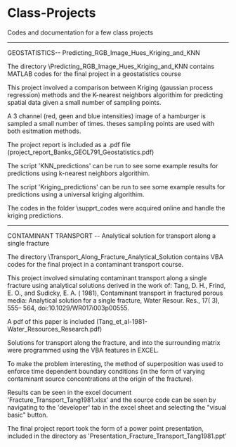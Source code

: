 # Class-Projects
Codes and documentation for a few class projects


_______________________________________________________________________________________________________________________________________
GEOSTATISTICS-- Predicting_RGB_Image_Hues_Kriging_and_KNN

The directory \Predicting_RGB_Image_Hues_Kriging_and_KNN contains MATLAB codes for the final project in a geostatistics course

This project involved a comparison between Kriging (gaussian process regression) methods and the K-nearest neighbors algorithim for predicting spatial data given a small number of sampling points.

A 3 channel (red, geen and blue intensities) image of a hamburger is sampled a small number of times. theses sampling points are used with both esitmation methods. 

The project report is included as a .pdf file (project_report_Banks_GEOL791_Geostatistics.pdf)

The script 'KNN_predictions' can be run to see some example results for predictions using k-nearest neighbors algorithim. 

The script 'Kriging_predictions' can be run to see some example results for predictions using a universal kriging algorithim.

The codes in the folder \supprt_codes were acquired online and handle the kriging predictions.  

_______________________________________________________________________________________________________________________________________
CONTAMINANT TRANSPORT -- Analytical solution for transport along a single fracture

The directory \Transport_Along_Fracture_Analytical_Solution contains VBA codes for the final project in a contaminant transport course.

This project involved simulating contaminant transport along a single fracture using analytical solutions derived in the work of: 
Tang, D. H., Frind, E. O., and Sudicky, E. A. ( 1981), Contaminant transport in fractured porous media: Analytical solution for a single fracture, Water Resour. Res., 17( 3), 555– 564, doi:10.1029/WR017i003p00555.

A pdf of this paper is included (Tang_et_al-1981-Water_Resources_Research.pdf)

Solutions for transport along the fracture, and into the surrounding matrix were programmed using the VBA features in EXCEL.

To make the problem interesting, the method of superposition was used to enforce time dependent boundary conditions (in the form of varying contaminant source concentrations at the origin of the fracture). 

Results can be seen in the excel document 'Fracture_Transport_Tang1981.xlsx' and the source code can be seen by navigating to the 'developer' tab in the excel sheet and selecting the "visual basic" button. 

The final project report took the form of a power point presentation, included in the directory as 'Presentation_Fracture_Transport_Tang1981.ppt'

